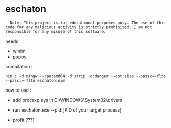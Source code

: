 # eschaton

	- Note: This project is for educational purposes only. The use of this code for any malicious activity is strictly prohibited. I am not responsible for any misuse of this software.

needs :
- winim
- puppy

compilation :

```
nim c -d:mingw --cpu:amd64 -d:strip -d:danger --opt:size --passc=-flto --passl=-flto eschaton.nim
```

how to use :

- add procexp.sys in C:\WINDOWS\System32\drivers

- run eschaton.exe --pid:[PID of your target process]

- profit ????
